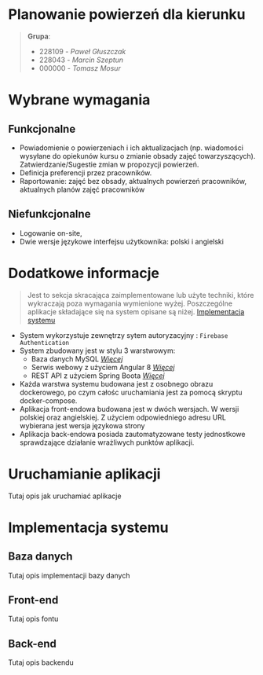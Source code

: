# Planowanie powierzeń dla kierunku
> **Grupa**: 
> * 228109 - *Paweł Głuszczak* 
> * 228043 - *Marcin Szeptun*
> * 000000 - *Tomasz Mosur*

# Wybrane wymagania
## Funkcjonalne
* Powiadomienie o powierzeniach i ich aktualizacjach (np. wiadomości wysyłane do opiekunów kursu o zmianie obsady zajęć towarzyszących). Zatwierdzanie/Sugestie zmian w propozycji powierzeń. 
* Definicja preferencji przez pracowników.
* Raportowanie: zajęć bez obsady, aktualnych powierzeń pracowników, aktualnych planów zajęć pracowników 

## Niefunkcjonalne
* Logowanie on-site,
* Dwie wersje językowe interfejsu użytkownika: polski i angielski

# Dodatkowe informacje
> Jest to sekcja skracająca zaimplementowane lub użyte techniki, które wykraczają poza wymagania wymienione wyżej. Poszczególne aplikacje składające się na system opisane są niżej. [Implementacja systemu](#implementacja-systemu)

* System wykorzystuje zewnętrzy sytem autoryzacyjny : `Firebase Authentication`
* System zbudowany jest w stylu 3 warstwowym:
    * Baza danych MySQL *[Więcej](#baza-danych)*
    * Serwis webowy z użyciem Angular 8 *[Więcej](#front-end)*
    * REST API z użyciem Spring Boota *[Więcej](#back-end)*
* Każda warstwa systemu budowana jest z osobnego obrazu dockerowego, po czym całośc uruchamiania jest za pomocą skryptu docker-compose.
* Aplikacja front-endowa budowana jest w dwóch wersjach. W wersji polskiej oraz angielskiej. Z użyciem odpowiedniego adresu URL wybierana jest wersja językowa strony
* Aplikacja back-endowa posiada zautomatyzowane testy jednostkowe sprawdzające działanie wrażliwych punktów aplikacji.

# Uruchamianie aplikacji
Tutaj opis jak uruchamiać aplikacje 


# Implementacja systemu
## Baza danych
Tutaj opis implementacji bazy danych


## Front-end
Tutaj opis fontu

## Back-end
Tutaj opis backendu

